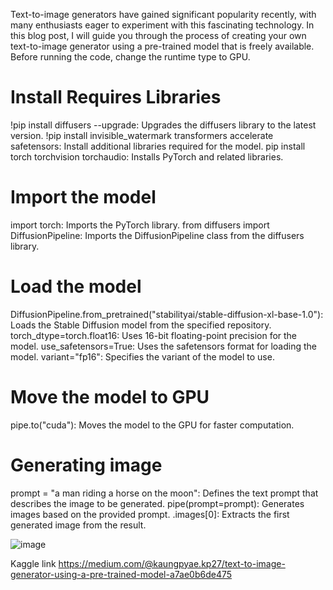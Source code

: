 Text-to-image generators have gained significant popularity recently, with many enthusiasts eager to experiment with this fascinating technology. In this blog post, I will guide you through the process of creating your own text-to-image generator using a pre-trained model that is freely available.
Before running the code, change the runtime type to GPU.
<h1>Install Requires Libraries</h1>
!pip install diffusers --upgrade: Upgrades the diffusers library to the latest version.
!pip install invisible_watermark transformers accelerate safetensors: Install additional libraries required for the model.
pip install torch torchvision torchaudio: Installs PyTorch and related libraries.

<h1>Import the model</h1>
import torch: Imports the PyTorch library.
from diffusers import DiffusionPipeline: Imports the DiffusionPipeline class from the diffusers library.

<h1>Load the model</h1>
DiffusionPipeline.from_pretrained("stabilityai/stable-diffusion-xl-base-1.0"): Loads the Stable Diffusion model from the specified repository.
torch_dtype=torch.float16: Uses 16-bit floating-point precision for the model.
use_safetensors=True: Uses the safetensors format for loading the model.
variant="fp16": Specifies the variant of the model to use.

<h1>Move the model to GPU</h1>
pipe.to("cuda"): Moves the model to the GPU for faster computation.

<h1>Generating image</h1>
prompt = "a man riding a horse on the moon": Defines the text prompt that describes the image to be generated.
pipe(prompt=prompt): Generates images based on the provided prompt.
.images[0]: Extracts the first generated image from the result.

![image](https://github.com/aungkaungpyaepaing/Text_to_image_using_Pre_Trained_Model/assets/88584127/7838d50d-954d-4e73-90d1-393a3048613c)

Kaggle link
https://medium.com/@kaungpyae.kp27/text-to-image-generator-using-a-pre-trained-model-a7ae0b6de475
